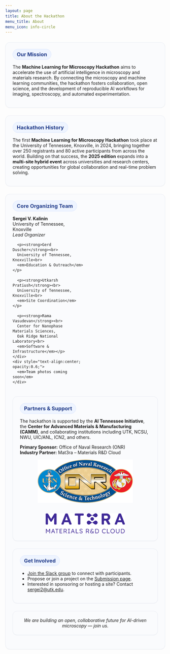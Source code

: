 ```yaml
---
layout: page
title: About the Hackathon
menu_title: About
menu_icon: info-circle
---
```


<style>
.section-card{
  background:#fafbfd;
  border:1px solid #e8ecf3;
  border-radius:14px;
  padding:20px 22px;
  margin:24px 0;
  box-shadow:0 1px 2px rgba(16,24,40,.04);
}
.k-badge{
  display:inline-block;
  font-weight:650; font-size:1.02rem;
  background:#eef4ff; color:#1f3a8a;
  padding:6px 12px; border-radius:999px; border:1px solid #dbe6ff;
}
.grid-2{ display:grid; grid-template-columns: 1fr 1fr; gap:14px; }
@media (max-width: 760px){ .grid-2{ grid-template-columns:1fr; } }
</style>

<div class="section-card">
  <div class="k-badge">Our Mission</div>
  <p>
    The <strong>Machine Learning for Microscopy Hackathon</strong> aims to accelerate the use of artificial intelligence
    in microscopy and materials research. By connecting the microscopy and machine learning communities,
    the hackathon fosters collaboration, open science, and the development of reproducible AI workflows
    for imaging, spectroscopy, and automated experimentation.
  </p>
</div>

<div class="section-card">
  <div class="k-badge">Hackathon History</div>
  <p>
    The first <strong>Machine Learning for Microscopy Hackathon</strong> took place at the University of Tennessee,
    Knoxville, in 2024, bringing together over 250 registrants and 80 active participants from across the world.
    Building on that success, the <strong>2025 edition</strong> expands into a <strong>multi-site hybrid event</strong> across
    universities and research centers, creating opportunities for global collaboration and real-time problem solving.
  </p>
</div>

<div class="section-card">
  <div class="k-badge">Core Organizing Team</div>
  <div class="grid-2" style="align-items:center;">
    <div>
      <p><strong>Sergei V. Kalinin</strong><br>
      University of Tennessee, Knoxville<br>
      <em>Lead Organizer</em></p>

      <p><strong>Gerd Duscher</strong><br>
      University of Tennessee, Knoxville<br>
      <em>Education & Outreach</em></p>

      <p><strong>Utkarsh Pratiush</strong><br>
      University of Tennessee, Knoxville<br>
      <em>Site Coordination</em></p>

      <p><strong>Rama Vasudevan</strong><br>
      Center for Nanophase Materials Sciences,
      Oak Ridge National Laboratory<br>
      <em>Software & Infrastructure</em></p>
    </div>
    <div style="text-align:center; opacity:0.6;">
      <em>Team photos coming soon</em>
    </div>
  </div>
</div>

<div class="section-card">
  <div class="k-badge">Partners & Support</div>
  <p>
    The hackathon is supported by the <strong>AI Tennessee Initiative</strong>,
    the <strong>Center for Advanced Materials & Manufacturing (CAMM)</strong>,
    and collaborating institutions including UTK, NCSU, NWU, UIC/ANL, ICN2, and others.
  </p>

  <p>
    <strong>Primary Sponsor:</strong> Office of Naval Research (ONR)<br>
    <strong>Industry Partner:</strong> Mat3ra – Materials R&D Cloud
  </p>

  <div style="display:flex; justify-content:center; flex-wrap:wrap; gap:30px; margin-top:10px;">
    <a href="https://www.onr.navy.mil/">
      <img src="./assets/ONR.png" alt="ONR" style="width:300px;">
    </a>
    <a href="https://mat3ra.com/">
      <img src="./assets/mat3ra_logo.png" alt="Mat3ra" style="width:250px;">
    </a>
  </div>
</div>

<div class="section-card">
  <div class="k-badge">Get Involved</div>
  <ul>
    <li><a href="https://tiny.utk.edu/slack">Join the Slack group</a> to connect with participants.</li>
    <li>Propose or join a project on the <a href="/submission/">Submission page</a>.</li>
    <li>Interested in sponsoring or hosting a site? Contact <a href="mailto:sergei2@utk.edu">sergei2@utk.edu</a>.</li>
  </ul>
</div>

<div class="section-card" style="text-align:center;">
  <em>We are building an open, collaborative future for AI-driven microscopy — join us.</em>
</div>
